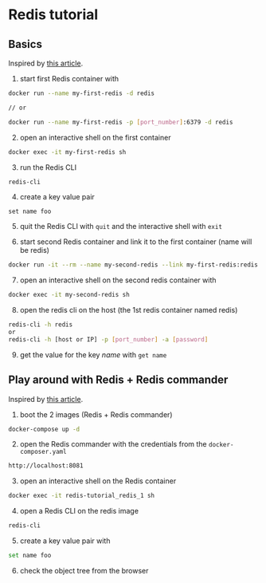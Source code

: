 # Redis tutorial

## Basics

Inspired by [this article](https://phoenixnap.com/kb/docker-redis).

1. start first Redis container with

~~~sh
docker run --name my-first-redis -d redis

// or  

docker run --name my-first-redis -p [port_number]:6379 -d redis
~~~

2. open an interactive shell on the first container

~~~sh
docker exec -it my-first-redis sh
~~~

3. run the Redis CLI
~~~sh
redis-cli
~~~

4. create a key value pair
~~~
set name foo
~~~

5. quit the Redis CLI with `quit` and the interactive shell with `exit`

6. start second Redis container and link it to the first container (name will be redis)
~~~sh
docker run -it --rm --name my-second-redis --link my-first-redis:redis -d redis
~~~

7. open an interactive shell on the second redis container with
~~~sh
docker exec -it my-second-redis sh
~~~

8. open the redis cli on the host (the 1st redis container named redis)
~~~sh
redis-cli -h redis
or
redis-cli -h [host or IP] -p [port_number] -a [password]
~~~

9. get the value for the key _name_ with `get name`

## Play around with Redis + Redis commander

Inspired by [this article](https://medium.com/@ivfomini/how-to-configure-redis-redis-commander-docker-f4226dc66d0c).

1. boot the 2 images (Redis + Redis commander)
~~~sh
docker-compose up -d
~~~

2. open the Redis commander with the credentials from the `docker-composer.yaml`
~~~sh
http://localhost:8081
~~~

3. open an interactive shell on the Redis container
~~~sh
docker exec -it redis-tutorial_redis_1 sh
~~~

4. open a Redis CLI on the redis image
~~~sh
redis-cli
~~~

5. create a key value pair with
~~~sh
set name foo
~~~

6. check the object tree from the browser